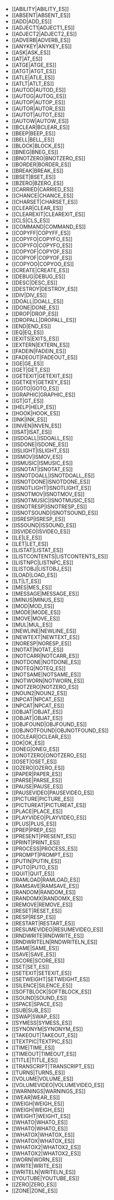 * [[ABILITY|ABILITY_ES]]
* [[ABSENT|ABSENT_ES]]
* [[ADD|ADD_ES]]
* [[ADJECT1|ADJECT1_ES]]
* [[ADJECT2|ADJECT2_ES]]
* [[ADVERB|ADVERB_ES]]
* [[ANYKEY|ANYKEY_ES]]
* [[ASK|ASK_ES]]
* [[AT|AT_ES]]
* [[ATGE|ATGE_ES]]
* [[ATGT|ATGT_ES]]
* [[ATLE|ATLE_ES]]
* [[ATLT|ATLT_ES]]
* [[AUTOD|AUTOD_ES]]
* [[AUTOG|AUTOG_ES]]
* [[AUTOP|AUTOP_ES]]
* [[AUTOR|AUTOR_ES]]
* [[AUTOT|AUTOT_ES]]
* [[AUTOW|AUTOW_ES]]
* [[BCLEAR|BCLEAR_ES]]
* [[BEEP|BEEP_ES]]
* [[BELL|BELL_ES]]
* [[BLOCK|BLOCK_ES]]
* [[BNEG|BNEG_ES]]
* [[BNOTZERO|BNOTZERO_ES]]
* [[BORDER|BORDER_ES]]
* [[BREAK|BREAK_ES]]
* [[BSET|BSET_ES]]
* [[BZERO|BZERO_ES]]
* [[CARRIED|CARRIED_ES]]
* [[CHANCE|CHANCE_ES]]
* [[CHARSET|CHARSET_ES]]
* [[CLEAR|CLEAR_ES]]
* [[CLEAREXIT|CLEAREXIT_ES]]
* [[CLS|CLS_ES]]
* [[COMMAND|COMMAND_ES]]
* [[COPYFF|COPYFF_ES]]
* [[COPYFO|COPYFO_ES]]
* [[COPYFO|COPYFO_ES]]
* [[COPYOF|COPYOF_ES]]
* [[COPYOF|COPYOF_ES]]
* [[COPYOO|COPYOO_ES]]
* [[CREATE|CREATE_ES]]
* [[DEBUG|DEBUG_ES]]
* [[DESC|DESC_ES]]
* [[DESTROY|DESTROY_ES]]
* [[DIV|DIV_ES]]
* [[DOALL|DOALL_ES]]
* [[DONE|DONE_ES]]
* [[DROP|DROP_ES]]
* [[DROPALL|DROPALL_ES]]
* [[END|END_ES]]
* [[EQ|EQ_ES]]
* [[EXITS|EXITS_ES]]
* [[EXTERN|EXTERN_ES]]
* [[FADEIN|FADEIN_ES]]
* [[FADEOUT|FADEOUT_ES]]
* [[GE|GE_ES]]
* [[GET|GET_ES]]
* [[GETEXIT|GETEXIT_ES]]
* [[GETKEY|GETKEY_ES]]
* [[GOTO|GOTO_ES]]
* [[GRAPHIC|GRAPHIC_ES]]
* [[GT|GT_ES]]
* [[HELP|HELP_ES]]
* [[HOOK|HOOK_ES]]
* [[INK|INK_ES]]
* [[INVEN|INVEN_ES]]
* [[ISAT|ISAT_ES]]
* [[ISDOALL|ISDOALL_ES]]
* [[ISDONE|ISDONE_ES]]
* [[ISLIGHT|ISLIGHT_ES]]
* [[ISMOV|ISMOV_ES]]
* [[ISMUSIC|ISMUSIC_ES]]
* [[ISNOTAT|ISNOTAT_ES]]
* [[ISNOTDOALL|ISNOTDOALL_ES]]
* [[ISNOTDONE|ISNOTDONE_ES]]
* [[ISNOTLIGHT|ISNOTLIGHT_ES]]
* [[ISNOTMOV|ISNOTMOV_ES]]
* [[ISNOTMUSIC|ISNOTMUSIC_ES]]
* [[ISNOTRESP|ISNOTRESP_ES]]
* [[ISNOTSOUND|ISNOTSOUND_ES]]
* [[ISRESP|ISRESP_ES]]
* [[ISSOUND|ISSOUND_ES]]
* [[ISVIDEO|ISVIDEO_ES]]
* [[LE|LE_ES]]
* [[LET|LET_ES]]
* [[LISTAT|LISTAT_ES]]
* [[LISTCONTENTS|LISTCONTENTS_ES]]
* [[LISTNPC|LISTNPC_ES]]
* [[LISTOBJ|LISTOBJ_ES]]
* [[LOAD|LOAD_ES]]
* [[LT|LT_ES]]
* [[MES|MES_ES]]
* [[MESSAGE|MESSAGE_ES]]
* [[MINUS|MINUS_ES]]
* [[MOD|MOD_ES]]
* [[MODE|MODE_ES]]
* [[MOVE|MOVE_ES]]
* [[MUL|MUL_ES]]
* [[NEWLINE|NEWLINE_ES]]
* [[NEWTEXT|NEWTEXT_ES]]
* [[NORESP|NORESP_ES]]
* [[NOTAT|NOTAT_ES]]
* [[NOTCARR|NOTCARR_ES]]
* [[NOTDONE|NOTDONE_ES]]
* [[NOTEQ|NOTEQ_ES]]
* [[NOTSAME|NOTSAME_ES]]
* [[NOTWORN|NOTWORN_ES]]
* [[NOTZERO|NOTZERO_ES]]
* [[NOUN2|NOUN2_ES]]
* [[NPCAT|NPCAT_ES]]
* [[NPCAT|NPCAT_ES]]
* [[OBJAT|OBJAT_ES]]
* [[OBJAT|OBJAT_ES]]
* [[OBJFOUND|OBJFOUND_ES]]
* [[OBJNOTFOUND|OBJNOTFOUND_ES]]
* [[OCLEAR|OCLEAR_ES]]
* [[OK|OK_ES]]
* [[ONEG|ONEG_ES]]
* [[ONOTZERO|ONOTZERO_ES]]
* [[OSET|OSET_ES]]
* [[OZERO|OZERO_ES]]
* [[PAPER|PAPER_ES]]
* [[PARSE|PARSE_ES]]
* [[PAUSE|PAUSE_ES]]
* [[PAUSEVIDEO|PAUSEVIDEO_ES]]
* [[PICTURE|PICTURE_ES]]
* [[PICTUREAT|PICTUREAT_ES]]
* [[PLACE|PLACE_ES]]
* [[PLAYVIDEO|PLAYVIDEO_ES]]
* [[PLUS|PLUS_ES]]
* [[PREP|PREP_ES]]
* [[PRESENT|PRESENT_ES]]
* [[PRINT|PRINT_ES]]
* [[PROCESS|PROCESS_ES]]
* [[PROMPT|PROMPT_ES]]
* [[PUTIN|PUTIN_ES]]
* [[PUTO|PUTO_ES]]
* [[QUIT|QUIT_ES]]
* [[RAMLOAD|RAMLOAD_ES]]
* [[RAMSAVE|RAMSAVE_ES]]
* [[RANDOM|RANDOM_ES]]
* [[RANDOMX|RANDOMX_ES]]
* [[REMOVE|REMOVE_ES]]
* [[RESET|RESET_ES]]
* [[RESP|RESP_ES]]
* [[RESTART|RESTART_ES]]
* [[RESUMEVIDEO|RESUMEVIDEO_ES]]
* [[RNDWRITE|RNDWRITE_ES]]
* [[RNDWRITELN|RNDWRITELN_ES]]
* [[SAME|SAME_ES]]
* [[SAVE|SAVE_ES]]
* [[SCORE|SCORE_ES]]
* [[SET|SET_ES]]
* [[SETEXIT|SETEXIT_ES]]
* [[SETWEIGHT|SETWEIGHT_ES]]
* [[SILENCE|SILENCE_ES]]
* [[SOFTBLOCK|SOFTBLOCK_ES]]
* [[SOUND|SOUND_ES]]
* [[SPACE|SPACE_ES]]
* [[SUB|SUB_ES]]
* [[SWAP|SWAP_ES]]
* [[SYMESS|SYMESS_ES]]
* [[SYNONYM|SYNONYM_ES]]
* [[TAKEOUT|TAKEOUT_ES]]
* [[TEXTPIC|TEXTPIC_ES]]
* [[TIME|TIME_ES]]
* [[TIMEOUT|TIMEOUT_ES]]
* [[TITLE|TITLE_ES]]
* [[TRANSCRIPT|TRANSCRIPT_ES]]
* [[TURNS|TURNS_ES]]
* [[VOLUME|VOLUME_ES]]
* [[VOLUMEVIDEO|VOLUMEVIDEO_ES]]
* [[WARNINGS|WARNINGS_ES]]
* [[WEAR|WEAR_ES]]
* [[WEIGH|WEIGH_ES]]
* [[WEIGH|WEIGH_ES]]
* [[WEIGHT|WEIGHT_ES]]
* [[WHATO|WHATO_ES]]
* [[WHATO|WHATO_ES]]
* [[WHATOX|WHATOX_ES]]
* [[WHATOX|WHATOX_ES]]
* [[WHATOX2|WHATOX2_ES]]
* [[WHATOX2|WHATOX2_ES]]
* [[WORN|WORN_ES]]
* [[WRITE|WRITE_ES]]
* [[WRITELN|WRITELN_ES]]
* [[YOUTUBE|YOUTUBE_ES]]
* [[ZERO|ZERO_ES]]
* [[ZONE|ZONE_ES]]
